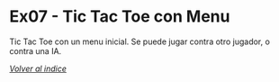 # Ex07 - Tic Tac Toe con Menu

Tic Tac Toe con un menu inicial.
Se puede jugar contra otro jugador, o contra una IA.

[*Volver al indice*](../README.md)